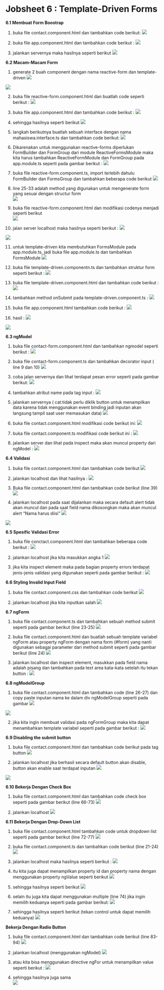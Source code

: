 # Jobsheet 6 : Template-Driven Forms 

**6.1 Membuat Form Boostrap**

1. buka file contact.component.html dan tambahkan code berikut: 
![](media/Jobsheet6/1.png)

2. buka file app.component.html dan tambahkan code berikut :
![](media/Jobsheet6/2.png)

3. jalankan servernya maka hasilnya seperti berikut
![](media/Jobsheet6/3.png)

**6.2 Macam-Macam Form**

1. generate 2 buah component dengan nama reactive-form dan template-driven 
![](media/Jobsheet6/4.png)

![](media/Jobsheet6/4a.png)

2. buka file reactive-form.component.html dan buatlah code seperti berikut :
![](media/Jobsheet6/5.png)

3. buka file app.component.html dan tambahkan code berikut :
![](media/Jobsheet6/6.png)

4. sehingga hasilnya seperti berikut 
![](media/Jobsheet6/7.png)

5. langkah berikutnya buatlah sebuah interface dengan nama mahasiswa.interface.ts dan tambahkan code berikut:
![](media/Jobsheet6/8.png)

6. Dikarenakan untuk menggunakan reactive-forms diperlukan FormBuilder dan FormGroup dari module ReactiveFormsModule maka kita harus tambahkan ReactiveFormModule dan FormGroup  pada app.module.ts seperti pada gambar berikut :
![](media/Jobsheet6/9.png)

7. buka file reactive-form.component.ts, import terlebih dahulu FormBuilder dan FormsGroup dan tambahkan beberapa code berikut 
 ![](media/Jobsheet6/10.png)

8. line 25-33 adalah method yang digunakan untuk mengenerate form yang sesuai dengan structur form  
 ![](media/Jobsheet6/11.png)

9. buka file reactive-form.component.html dan modifikasi codenya menjadi seperti berikut  
 ![](media/Jobsheet6/12.png)

10. jalan server localhost maka hasilnya seperti berikut :
 ![](media/Jobsheet6/13.png)

 ![](media/Jobsheet6/14.png)

11. untuk template-driven kita membutuhkan FormsModule pada app.module.ts, jadi buka file app.module.ts dan tambahkan FormsModule 
  ![](media/Jobsheet6/15.png)

12. buka file template-driven.componentn.ts dan tambahkan struktur form seperti berikut :
  ![](media/Jobsheet6/16.png)

13. buka file template-driven.component.html dan tambahkan code berikut :
  ![](media/Jobsheet6/17.png)

14. tambahkan method onSubmit pada template-driven.component.ts :
  ![](media/Jobsheet6/18.png)

15. buka file app.component.html tambahkan code berikut :
  ![](media/Jobsheet6/19.png)

16. hasil :
 ![](media/Jobsheet6/13.png)

 ![](media/Jobsheet6/14.png)

**6.3 ngModel** 

1. buka file contact-form.component.html dan tambahkan ngmodel seperti berikut :
 ![](media/Jobsheet6/20.png)
 
2. buka file contact-form.component.ts dan tambahkan decorator input ( line 9 dan 10)
 ![](media/Jobsheet6/21.png)

3. coba jalan servernya dan lihat terdapat pesan error seperti pada gambar berikut:
![](media/Jobsheet6/22.png)

4. tambahkan atribut name pada tag input :
![](media/Jobsheet6/23.png)

5. jalankan servernya ( cat:tidak perlu diklik button untuk menampilkan data karena tidak menggunakan event binding jadi inputan akan langsung tampil saat user memasukan data) 
![](media/Jobsheet6/24.png)

6. buka file contact.component.html modifikasi code berikut ini: 
![](media/Jobsheet6/25.png)

7. buka file contact.component.ts modifikasi code berikut ini :
![](media/Jobsheet6/26.png)

8. jalankan server dan lihat pada inspect maka akan muncul property dari ngModel :
![](media/Jobsheet6/27.png)

**6.4 Validasi**

1. buka file contact.component.html dan tambahkan code berikut
![](media/Jobsheet6/29.png)

2. jalankan localhost dan lihat hasilnya :
![](media/Jobsheet6/28.png)

3. Buka file contact.component.html dan tambahkan code berikut (line 39) 
 ![](media/Jobsheet6/32.png)

4. jalankan localhost pada saat dijalankan maka secara default alert tidak akan muncul dan pada saat field nama dikosongkan maka akan muncul alert “Nama harus diisi” 
 ![](media/Jobsheet6/30.png)

 ![](media/Jobsheet6/31.png)

**6.5 Spesific Validasi Error**

1. buka file conctact.component.html dan tambahkan beberapa code berikut :
 ![](media/Jobsheet6/33.png)

2. jalankan localhost jika kita masukkan angka 1 
 ![](media/Jobsheet6/34.png)

3. jika kita inspect element maka pada bagian property errors terdapat jenis-jenis validasi yang digunakan seperti pada gambar berikut :
 ![](media/Jobsheet6/35.png)

**6.6 Styling Invalid Input Field**
 
 1. buka file contact.component.css dan tambahkan code berikut 
 ![](media/Jobsheet6/36.png)

 2. jalankan localhost jika kita inputkan salah 
  ![](media/Jobsheet6/37.png)

**6.7 ngForm**

1. buka file contact.component.ts dan tambahkan sebuah method submit seperti pada gambar berikut (line 23-25) 
 ![](media/Jobsheet6/38.png)

2. buka file contact.component.html dan buatlah sebuah template variabel ngForm atau property ngForm dengan nama form (#form) yang nanti digunakan sebagai parameter dari method submit seperti pada gambar berikut (line 24) 
 ![](media/Jobsheet6/38a.png)

3. jalankan localhost dan inspect element, masukkan pada field nama adalah pisang dan tambahkan pada text area kata-kata setelah itu tekan button :
 ![](media/Jobsheet6/39.png)

**6.8 ngModelGroup**

1. buka file contact.component.html dan tambahkan code (line 26-27) dan copy paste inputan nama ke dalam div ngModelGroup seperti pada gambar 
![](media/Jobsheet6/40.png)

![](media/Jobsheet6/41.png)

2. jika kita ingin membuat validasi pada ngFormGroup maka kita dapat menambahkan template variabel seperti pada gambar berikut :
![](media/Jobsheet6/42.png)

**6.9 Disabling the submit button**

1. buka file contact.component.html dan tambahkan code berikut pada tag button 
![](media/Jobsheet6/43.png)

2. jalankan localhost jika berhasil secara default button akan disable, button akan enable saat terdapat inputan 
![](media/Jobsheet6/44.png)

![](media/Jobsheet6/45.png)

**6.10 Bekerja Dengan Check Box**

1. buka file contact.component.html dan tambahkan code check box seperti pada gambar berikut (line 66-73)
![](media/Jobsheet6/47.png)

2.  jalankan localhost 
![](media/Jobsheet6/48.png)

**6.11 Bekerja Dengan Drop-Down List**
1. buka file contact.component.html tambahkan code untuk dropdown list seperti pada gambar berikut (line 72-77) 
![](media/Jobsheet6/49.png)

2. buka file contact.component.ts dan tambahkan code berikut (line 21-24) 
![](media/Jobsheet6/50.png)

3. jalankan localhost maka hasilnya seperti berikut :
![](media/Jobsheet6/51.png)

4.  itu kita juga dapat menampilkan property id dan property nama dengan menggunakan property ngValue seperti berikut 
![](media/Jobsheet6/52.png)

5. sehingga hasilnya seperti berikut
![](media/Jobsheet6/53.png)

6. selain itu juga kita dapat menggunakan multiple (line 74) jika ingin memilih keduanya seperti pada gambar berikut:
![](media/Jobsheet6/54.png)

7. sehingga hasilnya seperti berikut (tekan control untuk dapat memilih keduanya) 
![](media/Jobsheet6/55.png)

**Bekerja Dengan Radio Button**

1. buka file contact.component.html dan tambahkan code berikut (line 83-94) 
![](media/Jobsheet6/57.png)

2. jalankan localhost (menggunakan ngModel) 
![](media/Jobsheet6/58.png)

3. atau kita bisa menggunakan directive ngFor untuk menampilkan value seperti berikut :
![](media/Jobsheet6/59.png)

4. sehingga hasilnya juga sama  
![](media/Jobsheet6/60.png)


